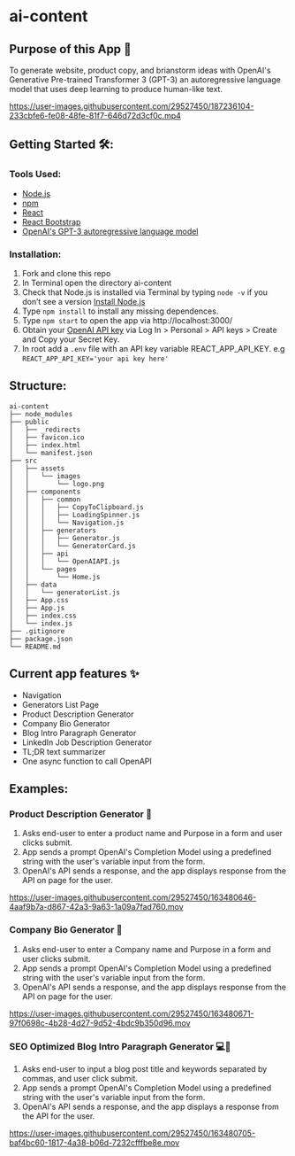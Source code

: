 # ai-content

## Purpose of this App 🤖

To generate website, product copy, and brianstorm ideas with OpenAI's Generative Pre-trained Transformer 3 (GPT-3) an autoregressive language model that uses deep learning to produce human-like text.


https://user-images.githubusercontent.com/29527450/187236104-233cbfe6-fe08-48fe-81f7-646d72d3cf0c.mp4


## Getting Started 🛠️: 

### Tools Used: 

- [Node.js](https://nodejs.org/)
- [npm](https://npmjs.com)
- [React](https://reactjs.org)
- [React Bootstrap](https://react-bootstrap.github.io)
- [OpenAI's GPT-3 autoregressive language model](https://openai.com/)

### Installation: 
1. Fork and clone this repo
3. In Terminal open the directory ai-content
4. Check that Node.js is installed via Terminal by typing `node -v` if you don’t see a version [Install Node.js](https://nodejs.org/en/ )
6. Type `npm install` to install any missing dependences. 
7. Type `npm start` to open the app via http://localhost:3000/
8. Obtain your [OpenAI API key](https://openai.com/api/) via Log In > Personal > API keys > Create and Copy your Secret Key. 
9. In root add a `.env` file with an API key variable REACT_APP_API_KEY. e.g `REACT_APP_API_KEY='your api key here'`

## Structure: 

```
ai-content
├── node_modules
├── public
│   ├── _redirects
│   ├── favicon.ico
│   ├── index.html
│   └── manifest.json
├── src
│   ├── assets
│   │   └── images
│   │       └── logo.png
│   ├── components
│   │   ├── common
│   │   │   ├── CopyToClipboard.js
│   │   │   ├── LoadingSpinner.js
│   │   │   └── Navigation.js
│   │   ├── generators
│   │   │   ├── Generator.js
│   │   │   └── GeneratorCard.js
│   │   ├── api
│   │   │   └── OpenAIAPI.js
│   │   └── pages
│   │       └── Home.js
│   ├── data
│   │   └── generatorList.js
│   ├── App.css
│   ├── App.js
│   ├── index.css
│   └── index.js
├── .gitignore
├── package.json
└── README.md

```

## Current app features ✨

- Navigation
- Generators List Page 
- Product Description Generator
- Company Bio Generator
- Blog Intro Paragraph Generator
- LinkedIn Job Description Generator
- TL;DR text summarizer
- One async function to call OpenAPI

## Examples: 

### Product Description Generator 🛒

1. Asks end-user to enter a product name and Purpose in a form and user clicks submit.
2. App sends a prompt OpenAI's Completion Model using a predefined string with the user's variable input from the form.
3. OpenAI's API sends a response, and the app displays response from the API on page for the user.

https://user-images.githubusercontent.com/29527450/163480646-4aaf9b7a-d867-42a3-9a63-1a09a7fad760.mov

### Company Bio Generator 🛒

1. Asks end-user to enter a Company name and Purpose in a form and user clicks submit.
2. App sends a prompt OpenAI's Completion Model using a predefined string with the user's variable input from the form.
3. OpenAI's API sends a response, and the app displays response from the API on page for the user.

https://user-images.githubusercontent.com/29527450/163480671-97f0698c-4b28-4d27-9d52-4bdc9b350d96.mov

### SEO Optimized Blog Intro Paragraph Generator 💻📝

1. Asks end-user to input a blog post title and keywords separated by commas, and user click submit.
2. App sends a prompt OpenAI's Completion Model using a predefined string with the user's variable input from the form.
3. OpenAI's API sends a response, and the app displays a response from the API for the user.

https://user-images.githubusercontent.com/29527450/163480705-baf4bc60-1817-4a38-b06d-7232cfffbe8e.mov
